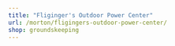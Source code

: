 ```yaml
---
title: "Fliginger's Outdoor Power Center"
url: /morton/fligingers-outdoor-power-center/
shop: groundskeeping
---
```

